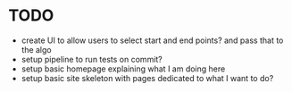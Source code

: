 # TODO

- create UI to allow users to select start and end points? and pass that to the algo
- setup pipeline to run tests on commit?
- setup basic homepage explaining what I am doing here
- setup basic site skeleton with pages dedicated to what I want to do?
